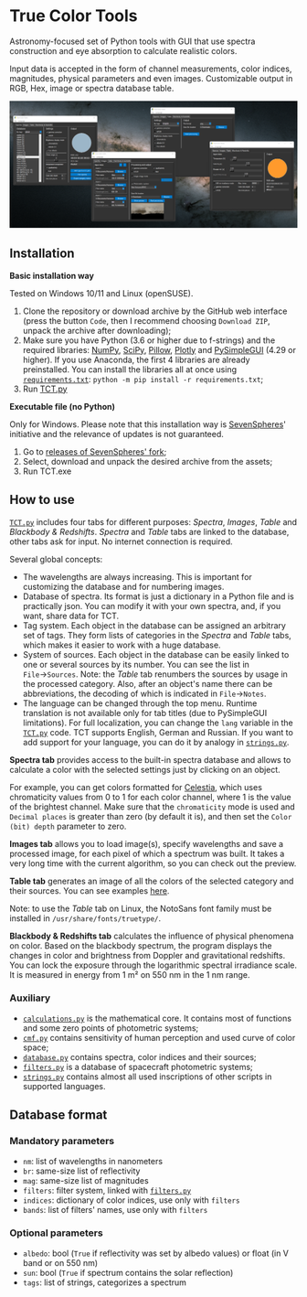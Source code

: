 # True Color Tools
Astronomy-focused set of Python tools with GUI that use spectra construction and eye absorption to calculate realistic colors.

Input data is accepted in the form of channel measurements, color indices, magnitudes, physical parameters and even images.
Customizable output in RGB, Hex, image or spectra database table.

![TCT preview](ViewMe.png)


## Installation

**Basic installation way**

Tested on Windows 10/11 and Linux (openSUSE).

1. Clone the repository or download archive by the GitHub web interface (press the button `Code`, then I recommend choosing `Download ZIP`, unpack the archive after downloading);
2. Make sure you have Python (3.6 or higher due to f-strings) and the required libraries: [NumPy](https://numpy.org/), [SciPy](https://www.scipy.org/), [Pillow](https://pillow.readthedocs.io/), [Plotly](https://plotly.com/python/) and [PySimpleGUI](https://pysimplegui.readthedocs.io/) (4.29 or higher). If you use Anaconda, the first 4 libraries are already preinstalled. You can install the libraries all at once using [`requirements.txt`](requirements.txt): `python -m pip install -r requirements.txt`;
3. Run [TCT.py](Scripts/TCT.py)

**Executable file (no Python)**

Only for Windows. Please note that this installation way is [SevenSpheres](https://github.com/SevenSpheres)' initiative and the relevance of updates is not guaranteed.

1. Go to [releases of SevenSpheres' fork](https://github.com/SevenSpheres/TrueColorTools/releases);
1. Select, download and unpack the desired archive from the assets;
1. Run TCT.exe


## How to use

[`TCT.py`](Scripts/TCT.py) includes four tabs for different purposes: *Spectra*, *Images*, *Table* and *Blackbody & Redshifts*. *Spectra* and *Table* tabs are linked to the database, other tabs ask for input. No internet connection is required.

Several global concepts:
- The wavelengths are always increasing. This is important for customizing the database and for numbering images.
- Database of spectra. Its format is just a dictionary in a Python file and is practically json. You can modify it with your own spectra, and, if you want, share data for TCT.
- Tag system. Each object in the database can be assigned an arbitrary set of tags. They form lists of categories in the *Spectra* and *Table* tabs, which makes it easier to work with a huge database.
- System of sources. Each object in the database can be easily linked to one or several sources by its number. You can see the list in `File`→`Sources`. Note: the *Table* tab renumbers the sources by usage in the processed category. Also, after an object's name there can be abbreviations, the decoding of which is indicated in `File`→`Notes`.
- The language can be changed through the top menu. Runtime translation is not available only for tab titles (due to PySimpleGUI limitations). For full localization, you can change the `lang` variable in the [`TCT.py`](Scripts/TCT.py) code. TCT supports English, German and Russian. If you want to add support for your language, you can do it by analogy in [`strings.py`](Scripts/strings.py).

**Spectra tab** provides access to the built-in spectra database and allows to calculate a color with the selected settings just by clicking on an object.

For example, you can get colors formatted for [Celestia](https://github.com/CelestiaProject/Celestia), which uses chromaticity values from 0 to 1 for each color channel, where 1 is the value of the brightest channel. Make sure that the `chromaticity` mode is used and `Decimal places` is greater than zero (by default it is), and then set the `Color (bit) depth` parameter to zero.

**Images tab** allows you to load image(s), specify wavelengths and save a processed image, for each pixel of which a spectrum was built. It takes a very long time with the current algorithm, so you can check out the preview.

**Table tab** generates an image of all the colors of the selected category and their sources. You can see examples [here](Tables/).

Note: to use the *Table* tab on Linux, the NotoSans font family must be installed in `/usr/share/fonts/truetype/`.

**Blackbody & Redshifts tab** calculates the influence of physical phenomena on color. Based on the blackbody spectrum, the program displays the changes in color and brightness from Doppler and gravitational redshifts. You can lock the exposure through the logarithmic spectral irradiance scale. It is measured in energy from 1 m² on 550 nm in the 1 nm range.


### Auxiliary
- [`calculations.py`](Scripts/calculations.py) is the mathematical core. It contains most of functions and some zero points of photometric systems;
- [`cmf.py`](Scripts/cmf.py) contains sensitivity of human perception and used curve of color space;
- [`database.py`](Scripts/database.py) contains spectra, color indices and their sources;
- [`filters.py`](Scripts/filters.py) is a database of spacecraft photometric systems;
- [`strings.py`](Scripts/strings.py) contains almost all used inscriptions of other scripts in supported languages.


## Database format

### Mandatory parameters
- `nm`: list of wavelengths in nanometers
- `br`: same-size list of reflectivity
- `mag`: same-size list of magnitudes
- `filters`: filter system, linked with [`filters.py`](Scripts/filters.py)
- `indices`: dictionary of color indices, use only with `filters`
- `bands`: list of filters' names, use only with `filters`

### Optional parameters
- `albedo`: bool (`True` if reflectivity was set by albedo values) or float (in V band or on 550 nm)
- `sun`: bool (`True` if spectrum contains the solar reflection)
- `tags`: list of strings, categorizes a spectrum
